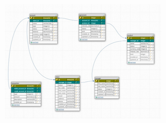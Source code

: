 ![Alt Text](https://raw.githubusercontent.com/SvitLanaSvit/Tel_Ran_BankApplication_New_2023/main/PhotoBase.jpg)

